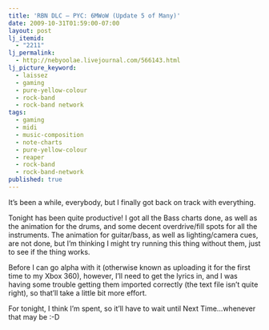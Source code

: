 ```yaml
---
title: 'RBN DLC – PYC: 6MWoW (Update 5 of Many)'
date: 2009-10-31T01:59:00-07:00
layout: post
lj_itemid:
  - "2211"
lj_permalink:
  - http://nebyoolae.livejournal.com/566143.html
lj_picture_keyword:
  - laissez
  - gaming
  - pure-yellow-colour
  - rock-band
  - rock-band network
tags:
  - gaming
  - midi
  - music-composition
  - note-charts
  - pure-yellow-colour
  - reaper
  - rock-band
  - rock-band-network
published: true
---
```

It&#8217;s been a while, everybody, but I finally got back on track with everything.

Tonight has been quite productive! I got all the Bass charts done, as well as the animation for the drums, and some decent overdrive/fill spots for all the instruments. The animation for guitar/bass, as well as lighting/camera cues, are not done, but I&#8217;m thinking I might try running this thing without them, just to see if the thing works.

<!--more-->

Before I can go alpha with it (otherwise known as uploading it for the first time to my Xbox 360), however, I&#8217;ll need to get the lyrics in, and I was having some trouble getting them imported correctly (the text file isn&#8217;t quite right), so that&#8217;ll take a little bit more effort.

For tonight, I think I&#8217;m spent, so it&#8217;ll have to wait until Next Time&#8230;whenever that may be :-D
